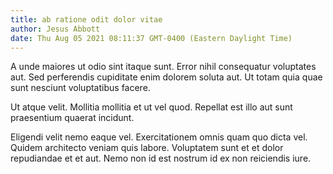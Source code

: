 ```yaml
---
title: ab ratione odit dolor vitae
author: Jesus Abbott
date: Thu Aug 05 2021 08:11:37 GMT-0400 (Eastern Daylight Time)
---
```

A unde maiores ut odio sint itaque sunt. Error nihil consequatur voluptates aut. Sed perferendis cupiditate enim dolorem soluta aut. Ut totam quia quae sunt nesciunt voluptatibus facere.

 Ut atque velit. Mollitia mollitia et ut vel quod. Repellat est illo aut sunt praesentium quaerat incidunt.

 Eligendi velit nemo eaque vel. Exercitationem omnis quam quo dicta vel. Quidem architecto veniam quis labore. Voluptatem sunt et et dolor repudiandae et et aut. Nemo non id est nostrum id ex non reiciendis iure.